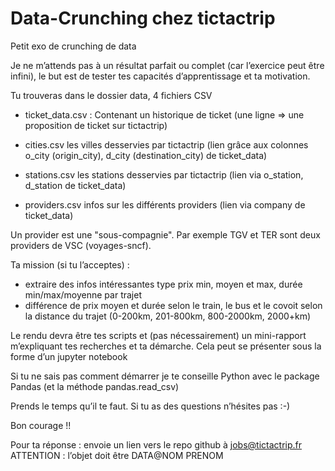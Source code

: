 # Data-Crunching chez tictactrip
Petit exo de crunching de data
 
Je ne m’attends pas à un résultat parfait ou complet (car l’exercice peut être infini), le but est de tester tes capacités d’apprentissage et ta motivation.

Tu trouveras dans le dossier data,  4 fichiers CSV 
 - ticket_data.csv : Contenant un historique de ticket (une ligne => une proposition de ticket sur tictactrip)

 - cities.csv les villes desservies par tictactrip (lien grâce aux colonnes o_city (origin_city), d_city (destination_city) de ticket_data)

 - stations.csv les stations desservies par tictactrip (lien via o_station, d_station de ticket_data)

 - providers.csv infos sur les différents providers (lien via company de ticket_data)

Un provider est une "sous-compagnie". Par exemple TGV et TER sont deux providers de VSC (voyages-sncf).

Ta mission (si tu l’acceptes) :
   - extraire des infos intéressantes type prix min, moyen et max, durée min/max/moyenne par trajet
   - différence de prix moyen et durée selon le train, le bus et le covoit selon la distance du trajet (0-200km, 201-800km, 800-2000km, 2000+km) 


Le rendu devra être tes scripts et (pas nécessairement) un mini-rapport m’expliquant tes recherches et ta démarche. Cela peut se présenter sous la forme d’un jupyter notebook

Si tu ne sais pas comment démarrer je te conseille Python avec le package Pandas (et la méthode pandas.read_csv)

Prends le temps qu’il te faut. Si tu as des questions n’hésites pas :-)


Bon courage !!

Pour ta réponse : envoie un lien vers le repo github à jobs@tictactrip.fr 
ATTENTION : l’objet doit être DATA@NOM PRENOM



